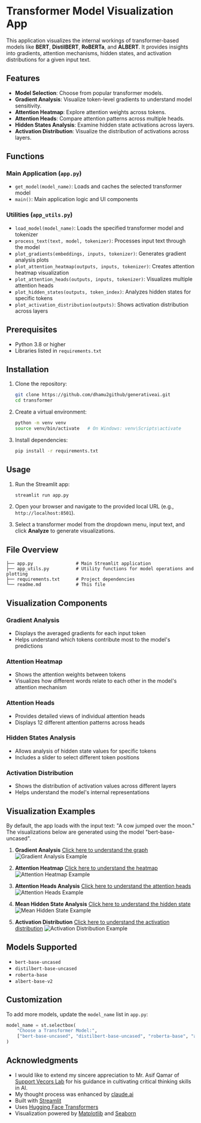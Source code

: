 # Transformer Model Visualization App

This application visualizes the internal workings of transformer-based models like **BERT**, **DistilBERT**, **RoBERTa**, and **ALBERT**. It provides insights into gradients, attention mechanisms, hidden states, and activation distributions for a given input text.

## Features
- **Model Selection**: Choose from popular transformer models.
- **Gradient Analysis**: Visualize token-level gradients to understand model sensitivity.
- **Attention Heatmap**: Explore attention weights across tokens.
- **Attention Heads**: Compare attention patterns across multiple heads.
- **Hidden States Analysis**: Examine hidden state activations across layers.
- **Activation Distribution**: Visualize the distribution of activations across layers.

## Functions

### Main Application (`app.py`)
- `get_model(model_name)`: Loads and caches the selected transformer model
- `main()`: Main application logic and UI components

### Utilities (`app_utils.py`)
- `load_model(model_name)`: Loads the specified transformer model and tokenizer
- `process_text(text, model, tokenizer)`: Processes input text through the model
- `plot_gradients(embeddings, inputs, tokenizer)`: Generates gradient analysis plots
- `plot_attention_heatmap(outputs, inputs, tokenizer)`: Creates attention heatmap visualization
- `plot_attention_heads(outputs, inputs, tokenizer)`: Visualizes multiple attention heads
- `plot_hidden_states(outputs, token_index)`: Analyzes hidden states for specific tokens
- `plot_activation_distribution(outputs)`: Shows activation distribution across layers

## Prerequisites
- Python 3.8 or higher
- Libraries listed in `requirements.txt`

## Installation

1. Clone the repository:
    ```bash
    git clone https://github.com/dhamu2github/generativeai.git
    cd transformer
    ```

2. Create a virtual environment:
    ```bash
    python -m venv venv
    source venv/bin/activate   # On Windows: venv\Scripts\activate
    ```

3. Install dependencies:
    ```bash
    pip install -r requirements.txt
    ```

## Usage

1. Run the Streamlit app:
    ```bash
    streamlit run app.py
    ```

2. Open your browser and navigate to the provided local URL (e.g., `http://localhost:8501`).

3. Select a transformer model from the dropdown menu, input text, and click **Analyze** to generate visualizations.

## File Overview
```
├── app.py                # Main Streamlit application
├── app_utils.py          # Utility functions for model operations and plotting
├── requirements.txt      # Project dependencies
└── readme.md             # This file
```

## Visualization Components

### Gradient Analysis
- Displays the averaged gradients for each input token
- Helps understand which tokens contribute most to the model's predictions

### Attention Heatmap
- Shows the attention weights between tokens
- Visualizes how different words relate to each other in the model's attention mechanism

### Attention Heads
- Provides detailed views of individual attention heads
- Displays 12 different attention patterns across heads

### Hidden States Analysis
- Allows analysis of hidden state values for specific tokens
- Includes a slider to select different token positions

### Activation Distribution
- Shows the distribution of activation values across different layers
- Helps understand the model's internal representations

## Visualization Examples
By default, the app loads with the input text: "A cow jumped over the moon." The visualizations below are generated using the model "bert-base-uncased".

1. **Gradient Analysis** [Click here to understand the graph](https://docs.google.com/document/d/1WRKv4-ptH4km6GeuzTcl4xNya374hFOyqfSg32jw1P4/edit?tab=t.0#heading=h.jpk29mb4p1ia)
   ![Gradient Analysis Example](./images/gradient_analysis.png)

2. **Attention Heatmap** [Click here to understand the heatmap](https://docs.google.com/document/d/1F2BpcgN6SaX-4ubiXgnZBwJi6gySDsFfm8kSyKTuRzs/edit?tab=t.0#heading=h.3lsu0j1dvuzq)
   ![Attention Heatmap Example](./images/attention_heatmap.png)

3. **Attention Heads Analysis** [Click here to understand the attention heads](https://docs.google.com/document/d/1TIPY61Qgy5HOHSQTVf6y1ot6HlkKEf6PISxHA1LXndQ/edit?tab=t.0#heading=h.fnfy7hkbjx96)
   ![Attention Heads Example](./images/attention_heads.png)

4. **Mean Hidden State Analysis** [Click here to understand the hidden state](https://docs.google.com/document/d/1508lW6B0mRA8tMYeRRYz78yQr4T9vmplRi-YZqXMC7g/edit?tab=t.0#heading=h.amos3lakh255)
   ![Mean Hidden State Example](./images/mean_hidden_state.png)

5. **Activation Distribution** [Click here to understand the activation distribution](https://docs.google.com/document/d/15equQqDm5FBNSagDnm2tMaP9JAQppvkgmEX1VZuLpSA/edit?tab=t.0#heading=h.i43zrfbupu72)
   ![Activation Distribution Example](./images/activation_distribution.png)

## Models Supported
- `bert-base-uncased`
- `distilbert-base-uncased`
- `roberta-base`
- `albert-base-v2`

## Customization
To add more models, update the `model_name` list in `app.py`:
```python
model_name = st.selectbox(
    "Choose a Transformer Model:",
    ["bert-base-uncased", "distilbert-base-uncased", "roberta-base", "albert-base-v2", "your-custom-model"]
)
  ```

## Acknowledgments
- I would like to extend my sincere appreciation to Mr. Asif Qamar of [Support Vecors Lab](https://supportvectors.io/) for his guidance in cultivating critical thinking skills in AI.
- My thought process was enhanced by [claude.ai](https://claude.ai/)
- Built with [Streamlit](https://streamlit.io/)
- Uses [Hugging Face Transformers](https://huggingface.co/transformers/)
- Visualization powered by [Matplotlib](https://matplotlib.org/) and [Seaborn](https://seaborn.pydata.org/)